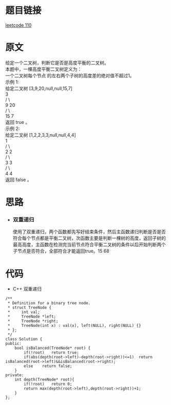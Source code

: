 # 题目链接
[leetcode 110](https://leetcode-cn.com/problems/balanced-binary-tree/)

# 原文
给定一个二叉树，判断它是否是高度平衡的二叉树。  
本题中，一棵高度平衡二叉树定义为：  
一个二叉树每个节点 的左右两个子树的高度差的绝对值不超过1。  
示例 1:  
给定二叉树 [3,9,20,null,null,15,7]  
    3  
   / \  
  9  20  
    /  \  
   15   7  
返回 true 。  
示例 2:  
给定二叉树 [1,2,2,3,3,null,null,4,4]  
       1  
      / \  
     2   2  
    / \  
   3   3  
  / \  
 4   4  
返回 false 。

# 思路
- ### **双重递归**
  使用了双重递归，两个函数都先写好结束条件，然后主函数递归判断是否是否符合每个节点都是平衡二叉树，次函数主要是判断一棵树的高度，返回子树的最高高度，主函数在检测完当前节点符合平衡二叉树的条件以后开始判断两个子节点是否符合，全部符合才能返回true。15 68

# 代码
- C++ 双重递归
```
/**
 * Definition for a binary tree node.
 * struct TreeNode {
 *     int val;
 *     TreeNode *left;
 *     TreeNode *right;
 *     TreeNode(int x) : val(x), left(NULL), right(NULL) {}
 * };
 */
class Solution {
public:
    bool isBalanced(TreeNode* root) {
        if(!root)   return true;
        if(abs(depth(root->left)-depth(root->right))<=1)  return isBalanced(root->left)&&isBalanced(root->right);
        else    return false;
    }
private:
    int depth(TreeNode* root){
        if(!root)   return 0;
        return max(depth(root->left),depth(root->right))+1;
    }
};
```